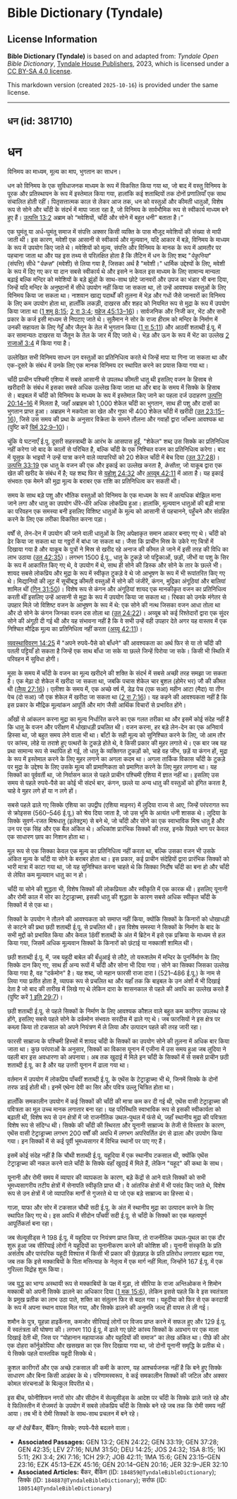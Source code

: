 # Bible Dictionary (Tyndale)

## License Information

**Bible Dictionary (Tyndale)** is based on and adapted from: _Tyndale Open Bible Dictionary_, [Tyndale House Publishers](https://tyndaleopenresources.com/), 2023, which is licensed under a [CC BY-SA 4.0 license](https://creativecommons.org/licenses/by-sa/4.0/legalcode.en).

This markdown version (created `2025-10-16`) is provided under the same license.



--------------------------------

## धन (id: 381710)

धन
==

विनिमय का माध्यम, मूल्य का माप, भुगतान का साधन।

धन को विनिमय के एक सुविधाजनक माध्यम के रूप में विकसित किया गया था, जो बाद में वस्तु विनिमय के पूरक और प्रतिस्थापन के रूप में इस्तेमाल किया गया, हालांकि कई शताब्दियों तक दोनों प्रणालियाँ एक साथ संचालित होती रहीं। पितृसत्तात्मक काल से लेकर आज तक, धन को वस्तुओं और कीमती धातुओं, विशेष रूप से सोने और चाँदी के संदर्भ में मापा जाता रहा है, जो विनिमय के सार्वभौमिक रूप से स्वीकार्य माध्यम बने हुए हैं। [उत्पत्ति 13:2](https://ref.ly/Gen13:2) अब्राम को “मवेशियों, चाँदी और सोने में बहुत धनी” बताता है।”

एक घुमंतू या अर्ध\-घुमंतू समाज में संपत्ति अक्सर किसी व्यक्ति के पास मौजूद मवेशियों की संख्या से मापी जाती थी। इस कारण, मवेशी एक आसानी से स्वीकार्य और मूल्यवान, यदि आकार में बड़े, विनिमय के माध्यम के रूप में उपयोग किए जाते थे। मवेशियों को मूल्य, संपत्ति और विनिमय के मानक के रूप में आमतौर पर पहचाना जाता था और यह इस तथ्य से परिलक्षित होता है कि लैटिन में धन के लिए शब्द "*पेकुनिया*" (संपत्ति) सीधे "*पेकस*" (मवेशी) से लिया गया है, जिसका अर्थ है "मवेशी।" धार्मिक उद्देश्यों के लिए, मवेशी के रूप में दिए गए कर या दान सबसे स्वीकार्य थे और इसने न केवल इस माध्यम के लिए सामान्य मान्यता बढ़ाई बल्कि मन्दिर को मवेशियों के बड़े झुंडों के साथ\-साथ छोटे जानवरों और उपज का भंडार भी बना दिया, जिन्हें यदि मन्दिर के अनुष्ठानों में सीधे उपयोग नहीं किया जा सकता था, तो उन्हें आवश्यक वस्तुओं के लिए विनिमय किया जा सकता था। नाशवान खाद्य पदार्थों की तुलना में भेड़ और गधों जैसे जानवरों का विनिमय के लिए कम उपयोग होता था, हालाँकि लकड़ी, दाखरस और शहद को नियमित रूप से मुद्रा के रूप में उपयोग किया जाता था ([1 शमू 8:15](https://ref.ly/1Sam8:15); [2 रा 3:4](https://ref.ly/2Kgs3:4); [यहेज 45:13–16](https://ref.ly/Ezek45:13-Ezek45:16))। सार्वजनिक और निजी कर, भेंट और सभी प्रकार के कर्ज इसी माध्यम से निपटाए जाते थे। सुलैमान ने सोर के राजा हीराम को मन्दिर के निर्माण में उनकी सहायता के लिए गेहूँ और जैतून के तेल में भुगतान किया ([1 रा 5:11](https://ref.ly/1Kgs5:11)) और आठवीं शताब्दी ई.पू. में कर सामान्यतः दाखरस या जैतून के तेल के जार में दिए जाते थे। भेड़ और ऊन के रूप में भेंट का उल्लेख [2 राजाओं 3:4](https://ref.ly/2Kgs3:4) में किया गया है।

उल्लेखित सभी विनिमय साधन उन वस्तुओं का प्रतिनिधित्व करते थे जिन्हें मापा या गिना जा सकता था और एक\-दूसरे के संबंध में उनके लिए एक मानक विनिमय दर स्थापित करने का प्रयास किया गया था।

चाँदी प्राचीन पश्चिमी एशिया में सबसे आसानी से उपलब्ध कीमती धातु थी इसलिए वजन के हिसाब से खरीदारी के संबंध में इसका सबसे अधिक उल्लेख किया जाता था और बाद के समय में सिक्के के हिसाब से। बाइबल में चाँदी को विनिमय के माध्यम के रूप में इस्तेमाल किए जाने का पहला दर्ज उदाहरण [उत्पत्ति 20:14–16](https://ref.ly/Gen20:14-Gen20:16) में मिलता है, जहाँ अब्राहम को 1,000 शेकेल चाँदी का भुगतान, साथ ही पशु और दासों का भुगतान प्राप्त हुआ। अब्राहम ने मकपेला का खेत और गुफा भी 400 शेकेल चाँदी में खरीदी ([उत 23:15–16](https://ref.ly/Gen23:15-Gen23:16)), जिसे उस समय की प्रथा के अनुसार विक्रेता के सामने तौलना और गवाहों द्वारा जाँचना आवश्यक था (पुष्टि करें [यिर्म 32:9–10](https://ref.ly/Jer32:9-Jer32:10))।

चूंकि ये घटनाएँ ई.पू. दूसरी सहस्त्राब्दी के आरंभ के आसपास हुईं, "शेकेल" शब्द उस सिक्के का प्रतिनिधित्व नहीं करेगा जो बाद के कालों से परिचित है, बल्कि चाँदी के एक निश्चित वजन का प्रतिनिधित्व करेगा। बाद में यूसुफ के भाइयों ने उन्हें यात्रा करने वाले व्यापारियों को 20 शेकेल चाँदी में बेच दिया ([उत 37:28](https://ref.ly/Gen37:28))। [उत्पत्ति 33:19](https://ref.ly/Gen33:19) एक धातु के वजन की एक और इकाई का उल्लेख करता है, *केसीता*, जो याकूब द्वारा एक खेत की खरीद के संबंध में है; यह शब्द फिर से [यहोशू 24:32](https://ref.ly/Josh24:32) और [अय्यूब 42:11](https://ref.ly/Job42:11) में आता है। यह इकाई संभवतः एक मेमने की मुद्रा मूल्य के बराबर एक राशि का प्रतिनिधित्व कर सकती थी।

समय के साथ बड़े पशु और भौतिक वस्तुओं को विनिमय के एक माध्यम के रूप में अत्यधिक बोझिल माना जाने लगा और धातु का उपयोग धीरे\-धीरे अधिक लोकप्रिय हुआ। हालांकि, मूल्यवान धातुओं की बड़ी मात्रा का परिवहन एक समस्या बनी इसलिए विशिष्ट धातुओं के मूल्य को आसानी से पहचानने, पहुँचने और संग्रहित करने के लिए एक तरीका विकसित करना पड़ा।

वर्षों से, लेन\-देन में उपयोग की जाने वाली धातुओं के लिए अपेक्षाकृत समान आकार बनाए गए थे। चाँदी को ढेर किया जा सकता था या गठ्ठरों में बांधा जा सकता था। जैसा कि प्राचीन मिस्र के उकेरे गए चित्रों में दिखाया गया है और याकूब के पुत्रों ने मिस्र से खरीद रहे अनाज की कीमत ले जाने में इसी तरह की विधि का लाभ उठाया ([उत 42:35](https://ref.ly/Gen42:35))। लगभग 1500 ई.पू., धातु के टुकड़े जो पट्टिकाओं, छड़ों, जीभों या पशु के सिर के रूप में आकारित किए गए थे, वे उपयोग में थे, साथ ही सोने की डिस्क और सोने के तार के छल्ले भी। शायद सबसे लोकप्रिय और मुद्रा के रूप में स्वीकृत टुकड़े वे थे जो आभूषण के रूप में भी रूपांतरित किए गए थे। मिद्यानियों की लूट में सूचीबद्ध कीमती वस्तुओं में सोने की जंजीरें, कंगन, मुद्रिका अंगूठियां और बालियां शामिल थीं ([गिन 31:50](https://ref.ly/Num31:50))। विशेष रूप से कंगन और अंगूठियां शायद एक मानकीकृत वजन का प्रतिनिधित्व करती थीं इसलिए उन्हें आसानी से मुद्रा के रूप में उपयोग किया जा सकता था। रिबका को उनके मंगेतर से उपहार मिले जो विशिष्ट वजन के आभूषण के रूप में थे: एक सोने की नत्थ जिसका वजन आधा तोला था और दो सोने के कंगन जिनका वजन दस तोला था ([उत 24:22](https://ref.ly/Gen24:22))। अय्यूब को कई रिश्तेदारों द्वारा एक सुंदर सोने की अंगूठी दी गई थी और यह संभावना नहीं है कि वे सभी उन्हें वही उपहार देते अगर यह वास्तव में एक निश्चित मौद्रिक मूल्य का प्रतिनिधित्व नहीं करता ([अय्यू 42:11](https://ref.ly/Job42:11))।

[व्यवस्थाविवरण 14:25](https://ref.ly/Deut14:25) में "अपने रुपये\-पैसे को बाँधने" की आवश्यकता का अर्थ फिर से या तो चाँदी की पतली पट्टियाँ हो सकता है जिन्हें एक साथ बाँधा जा सके या छल्ले जिन्हें पिरोया जा सके। किसी भी स्थिति में परिवहन में सुविधा होगी।

मूसा के समय में चाँदी के वजन का मूल्य खरीदने की शक्ति के संदर्भ में सबसे अच्छी तरह समझा जा सकता है। एक मेढ़ा दो शेकेल में खरीदा जा सकता था, जबकि पचास शेकेल चार बुशल (होमेर भर) जौ की कीमत थी ([लैव्य 27:16](https://ref.ly/Lev27:16))। एलीशा के समय में, एक अच्छे वर्ष में, डेढ़ पेच (एक सआ) महीन आटा (मैदा) या तीन पेच (दो सआ) जौ एक शेकेल में खरीदा जा सकता था ([2 रा 7:16](https://ref.ly/2Kgs7:16))। यह कहने की आवश्यकता नहीं है कि इस प्रकार के मौद्रिक मूल्यांकन आपूर्ति और मांग जैसी आर्थिक विचारों से प्रभावित होंगे।

आँखों से आंकलन करना मुद्रा का मूल्य निर्धारित करने का एक गलत तरीका था और इसमें कोई संदेह नहीं है कि धातु के वजन और परीक्षण में धोखाधड़ी प्रचलित थी। वजन करना, हर बड़े लेन\-देन का एक अनिवार्य हिस्सा था, जो बहुत समय लेने वाला भी था। बाँटों के सही मूल्य को सुनिश्चित करने के लिए, जो आम तौर पर कांस्य, लोहे या तराशे हुए पत्थरों के टुकड़े होते थे, वे किसी प्रकार की मुहर लगाते थे। एक बार जब यह प्रथा सामान्य रूप से स्थापित हो गई, तो धातु के व्यक्तिगत टुकड़ों को, चाहे वह जीभ, छड़ें या कंगन हों, मुद्रा के रूप में इस्तेमाल करने के लिए मुहर लगाने का अगला कदम था। अगला तार्किक विकास चाँदी के टुकड़े पर मुद्रा के उद्देश्य के लिए उसके मूल्य की प्रामाणिकता को प्रमाणित करने के लिए मुहर लगाना था। यह सिक्कों का पूर्ववर्ती था, जो निर्वासन काल से पहले प्राचीन पश्चिमी एशिया में ज्ञात नहीं था। इसलिए उस समय से पहले रुपये\-पैसे का कोई भी संदर्भ बार, कंगन, छल्ले या अन्य धातु की वस्तुओं को इंगित करता है, चाहे वे मुहर लगे हों या न लगे हों।

सबसे पहले ढाले गए सिक्के एशिया का उपद्वीप (एशिया माइनर) में लुदिया राज्य से आए, जिन्हें परंपरागत रूप से क्रोइसस (560–546 ई.पू.) को श्रेय दिया जाता है, जो उस भूमि के अत्यंत धनी शासक थे। लुदिया के सिक्के सुवर्ण\-रजत मिश्रधातु (इलेक्ट्रम) से बने थे, जो चाँदी और सोने का एक स्वाभाविक मिश्र धातु है और उन पर एक सिंह और एक बैल अंकित थे। अधिकांश प्रारंभिक सिक्कों की तरह, इनके पिछले भाग पर केवल एक साधारण छाप का निशान होता था।

मूल रूप से एक सिक्का केवल एक मूल्य का प्रतिनिधित्व नहीं करता था, बल्कि उसका वजन भी उसके अंकित मूल्य के चाँदी या सोने के बराबर होता था। इस प्रकार, कई प्राचीन संदेहियों द्वारा प्रारंभिक सिक्कों को भारी मात्रा में काटा गया था, जो यह सुनिश्चित करना चाहते थे कि सिक्का निर्दोष चाँदी का बना हो और चाँदी से लेपित कम मूल्यवान धातु का न हो।

चाँदी या सोने की शुद्धता भी, विशेष सिक्कों की लोकप्रियता और स्वीकृति में एक कारक थी। इसलिए यूनानी और रोमी काल में सोर का टेट्राड्राच्मा, इसकी धातु की शुद्धता के कारण सबसे अधिक स्वीकृत चाँदी के सिक्कों में से एक था।

सिक्कों के उपयोग ने तौलने की आवश्यकता को समाप्त नहीं किया, क्योंकि सिक्कों के किनारों को धोखाधड़ी से काटने की प्रथा छठी शताब्दी ई.पू. से प्रचलित थी। इस विशेष समस्या ने सिक्कों के निर्माण के बाद के सभी मुद्दों को प्रभावित किया और केवल 18वीं शताब्दी के अंत में ब्रिटेन में इसे एक प्रक्रिया के माध्यम से हल किया गया, जिसमें अधिक मूल्यवान सिक्कों के किनारों को छंटाई या नक्काशी शामिल थी। 

छठी शताब्दी ई.पू. में, जब यहूदी बाबेल की बँधुआई से लौटे, तो यरूशलेम में मन्दिर के पुनर्निर्माण के लिए सिक्के दान किए गए, साथ ही अन्य रूपों में चाँदी और सोना भी दिया गया। सोने का सिक्का जिसका उल्लेख किया गया है, वह "दर्कमोन" है। यह शब्द, जो महान फारसी राजा दारा I (521–486 ई.पू.) के नाम से लिया गया प्रतीत होता है, व्यापक रूप से प्रचलित था और यहाँ तक कि बाइबल के उन अंशों में भी दिखाई देता है जो बाद की तारीख में लिखे गए थे लेकिन दारा के शासनकाल से पहले की अवधि का उल्लेख करते हैं (पुष्टि करें [1 इति 29:7](https://ref.ly/1Chr29:7))।

छठी शताब्दी ई.पू. से पहले सिक्कों के निर्माण के लिए आवश्यक कौशल वाले बहुत कम कारीगर उपलब्ध रहे होंगे, इसलिए सबसे पहले सोने के दर्कमोन संभवतः सरदीस में ढाले गए थे। जब फारसियों ने इस क्षेत्र पर कब्ज़ा किया तो टकसाल को अपने नियंत्रण में ले लिया और उत्पादन पहले की तरह जारी रहा।

फारसी साम्राज्य के पश्चिमी हिस्सों में शायद चाँदी के सिक्कों का उपयोग सोने की तुलना में अधिक बार किया जाता था। कुछ परंपराओं के अनुसार, सिक्कों का विकास यूनान में एजीना में उस समय हुआ जब लुदिया ने पहली बार इस अवधारणा को अपनाया। अब तक खुदाई में मिले इन चाँदी के सिक्कों में से सबसे प्राचीन छठी शताब्दी ई.पू. का है और यह उत्तरी यूनान में ढाला गया था।

वर्तमान में उपयोग में लोकप्रिय पाँचवीं शताब्दी ई.पू. के एथेंस के टेट्राड्राच्मा भी थे, जिनमें सिक्के के दोनों तरफ डाई होती थी। इनमें एथेना देवी का सिर और पवित्र उल्लू चित्रित होता था।

हालाँकि समकालीन उपयोग में कई सिक्कों की चाँदी की मात्रा कम कर दी गई थी, एथेंस वासी टेट्राड्राच्मा की पवित्रता का मूल उच्च मानक लगातार बना रहा। यह परिस्थिति स्वाभाविक रूप से इसकी स्वीकार्यता को बढ़ाती थी, विशेष रूप से उन क्षेत्रों में जो राजनीतिक उथल\-पुथल में फंसे थे, जहाँ स्थानीय मुद्रा की पवित्रता विशेष रूप से संदिग्ध थी। सिक्के की चाँदी की स्थिरता और यूनानी साम्राज्य के तेजी से विस्तार के कारण, एथेंस वासी टेट्राड्राच्मा लगभग 200 वर्षों की अवधि में लगभग अपरिवर्तित ढंग से ढाला और उपयोग किया गया। इन सिक्कों में से कई पूर्वी भूमध्यसागर में विभिन्न स्थानों पर पाए गए हैं।

इसमें कोई संदेह नहीं है कि चौथी शताब्दी ई.पू. यहूदिया में एक स्थानीय टकसाल थी, क्योंकि एथेंस टेट्राड्राच्मा की नकल करने वाले चाँदी के सिक्के वहाँ खुदाई में मिले हैं, लेकिन "यहूद" की कथा के साथ।

यूनानी और रोमी समय में व्यापार की व्यापकता के कारण, बड़े केंद्रों से आने वाले सिक्कों को सभी भूमध्यसागरीय तटीय क्षेत्रों में सेनापति स्वीकृति प्राप्त थी। वे आंतरिक क्षेत्रों में भी पसंद किए जाते थे, विशेष रूप से उन क्षेत्रों में जो व्यापारिक मार्गों से गुजरते थे या जो एक बड़े साम्राज्य का हिस्सा थे।

गाज़ा, याफा और सोर में टकसाल चौथी सदी ई.पू. के अंत में स्थानीय मुद्रा का उत्पादन करने के लिए स्थापित किए गए थे। इस अवधि में सीदोन पाँचवीं सदी ई.पू. से चाँदी के सिक्कों का एक महत्वपूर्ण आपूर्तिकर्ता बना रहा। 

जब सेल्यूसीड्स ने 198 ई.पू. में यहूदिया पर नियंत्रण प्राप्त किया, तो राजनीतिक उथल\-पुथल का एक दौर शुरू हुआ जब सीरियाई लोगों ने यहूदियों का यूनानीकरण करने की कोशिश की। यूनानी संस्कृति के प्रति असंतोष और पारंपरिक यहूदी विश्वास में किसी भी प्रकार की छेड़छाड़ के प्रति प्रतिरोध लगातार बढ़ता गया, जब तक कि इसे मक्काबियों के पिता मत्तित्याह के नेतृत्व में एक मार्ग नहीं मिला, जिन्होंने 167 ई.पू. में एक गुरिल्ला विद्रोह शुरू किया।

जब युद्ध का भाग्य अस्थायी रूप से मक्काबियों के पक्ष में मुड़ा, तो सीरिया के राजा अन्तिओकस ने शिमोन मक्काबी को अपनी सिक्के ढालने का अधिकार दिया ([1 मक 15:6](https://ref.ly/1Macc15:6)), लेकिन इससे पहले कि वे इस स्वतंत्रता के प्रमुख प्रतीक का लाभ उठा पाते, शक्ति का संतुलन फिर से बदल गया। यहूदीया को फिर से एक करदात्री के रूप में अपना स्थान वापस मिल गया, और सिक्के ढालने की अनुमति जल्द ही वापस ले ली गई।

शमौन के पुत्र, यूहन्ना हाइर्केनस, कमजोर सीरियाई लोगों पर विजय प्राप्त करने में सफल हुए और 129 ई.पू. में स्वतंत्रता की घोषणा की। लगभग 110 ई.पू. में ढाले गए छोटे कांस्य सिक्कों के अग्रभाग पर एक माला दिखाई देती थी, जिस पर “योहानान महायाजक और यहूदियों की समाज” का लेख अंकित था। पीछे की ओर एक दोहरा कॉर्नुकोपिया और खसखस का एक सिर दिखाया गया था, जो दोनों यूनानी समृद्धि के प्रतीक थे। ये सिक्के पहले वास्तविक यहूदी सिक्के थे।

कुशल कारीगरों और एक अच्छे टकसाल की कमी के कारण, यह आश्चर्यजनक नहीं है कि बने हुए सिक्के साधारण और बिना किसी आडंबर के थे। परिणामस्वरूप, वे कई समकालीन सिक्कों की जटिल और अक्सर कोमल संरचनाओं के बिल्कुल विपरीत थे।  
  
इस बीच, फोनीशियन नगरों सोर और सीदोन में सेल्यूसीड्स के आदेश पर चाँदी के सिक्के ढाले जाते रहे और वे फिलिस्तीन में रोजमर्रा के उपयोग में सबसे लोकप्रिय चाँदी के सिक्के बने रहे जब तक कि रोमी समय नहीं आया। तब भी वे रोमी सिक्कों के साथ\-साथ प्रचलन में बने रहे।

*यह भी देखें* बैंकर, बैंकिंग; सिक्के; रुपये\-पैसे बदलने वाला।

* **Associated Passages:** GEN 13:2; GEN 24:22; GEN 33:19; GEN 37:28; GEN 42:35; LEV 27:16; NUM 31:50; DEU 14:25; JOS 24:32; 1SA 8:15; 1KI 5:11; 2KI 3:4; 2KI 7:16; 1CH 29:7; JOB 42:11; 1MA 15:6; GEN 23:15–GEN 23:16; EZK 45:13–EZK 45:16; GEN 20:14–GEN 20:16; JER 32:9–JER 32:10
* **Associated Articles:** बैंकर, बैंकिंग (ID: `184859@TyndaleBibleDictionary`); सिक्के (ID: `184887@TyndaleBibleDictionary`); सर्राफ (ID: `180514@TyndaleBibleDictionary`)

